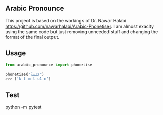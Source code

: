 
## Arabic Pronounce

This project is based on the workings of Dr. Nawar Halabi https://github.com/nawarhalabi/Arabic-Phonetiser. I am almost exaclty using the same code but just removing unneeded stuff and changing the format of the final output.

## Usage
```python
from arabic_pronounce import phonetise

phonetise("كلمةٌ")
>>> ['k l m t u1 n']
```

## Test
python -m pytest
